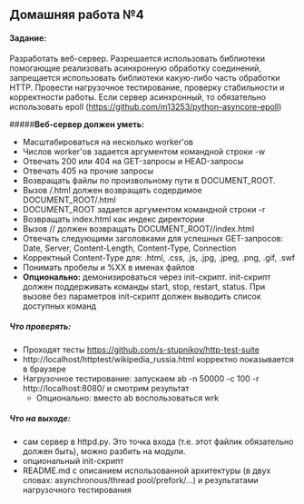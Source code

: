 ## Домашняя работа №4
   
#### **Задание:**
Разработать веб-сервер. Разрешается использовать библиотеки помогающие реализовать асинхронную обработку соединений, запрещается 
использовать библиотеки какую-либо часть обработки HTTP. Провести нагрузочное тестирование, проверку стабильности и корректности работы. Если сервер асинхронный, то обязательно использовать epoll (https://github.com/m13253/python-asyncore-epoll)

#####**Веб-сервер должен уметь:**
* Масштабироваться на несколько worker'ов
* Числов worker'ов задается аргументом командной строки -w
* Отвечать 200 или 404 на GET-запросы и HEAD-запросы
* Отвечать 405 на прочие запросы
* Возвращать файлы по произвольному пути в DOCUMENT_ROOT.
* Вызов /.html должен возвращать содердимое DOCUMENT_ROOT/.html
* DOCUMENT_ROOT задается аргументом командной строки -r
* Возвращать index.html как индекс директории
* Вызов // должен возвращать DOCUMENT_ROOT//index.html
* Отвечать следующими заголовками для успешных GET-запросов: Date, Server, Content-Length, Content-Type, Connection
* Корректный Content-Type для: .html, .css, .js, .jpg, .jpeg, .png, .gif, .swf
* Понимать пробелы и %XX в именах файлов
* **Опционально:** демонизироваться через init-скрипт. init-скрипт должен поддерживать команды start, stop, restart, status. При вызове без параметров
 init-скрипт должен выводить список доступных команд
##### **Что проверять:**
* Проходят тесты https://github.com/s-stupnikov/http-test-suite
* http://localhost/httptest/wikipedia_russia.html корректно показывается в браузере
* Нагрузочное тестирование: запускаем ab -n 50000 -c 100 -r http://localhost:8080/ и смотрим результат
  * Опционально: вместо ab воспользоваться wrk
##### **Что на выходе:**
* сам сервер в httpd.py. Это точка входа (т.е. этот файлик обязательно должен быть), можно разбить на модули.
* опциональный init-скрипт
* README.md с описанием использованной архитектуры (в двух словах: asynchronous/thread pool/prefork/...) и результатами нагрузочного 
тестирования